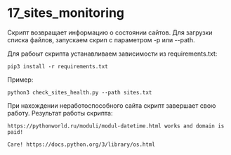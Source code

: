 # 17_sites_monitoring

Скрипт возвращает информацию о состоянии сайтов.
Для загрузки списка файлов, запускаем скрип с параметром -p или --path.

Для рабоыт скрипта устанавливаем зависимости из requirements.txt:

    pip3 install -r requirements.txt

Пример:  

    python3 check_sites_health.py --path sites.txt 

При нахождении неработоспособного сайта скрипт завершает свою работу.
Результат работы скрипта:

    https://pythonworld.ru/moduli/modul-datetime.html works and domain is paid!

    Care! https://docs.python.org/3/library/os.html


